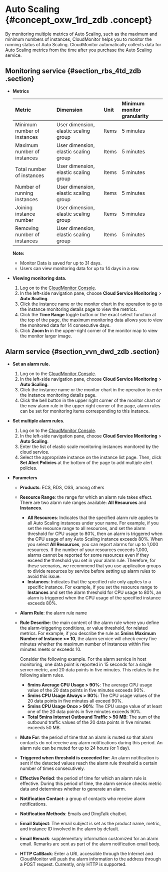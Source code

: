 # Auto Scaling {#concept_oxw_1rd_zdb .concept}

By monitoring multiple metrics of Auto Scaling, such as the maximum and minimum numbers of instances, CloudMonitor helps you to monitor the running status of Auto Scaling. CloudMonitor automatically collects data for Auto Scaling metrics from the time after you purchase the Auto Scaling service.

## Monitoring service {#section_rbs_4td_zdb .section}

-   **Metrics**

    |Metric|Dimension|Unit|Minimum monitor granularity|
    |:-----|:--------|:---|:--------------------------|
    |Minimum number of instances|User dimension, elastic scaling group|Items|5 minutes|
    |Maximum number of instances|User dimension, elastic scaling group|Items|5 minutes|
    |Total number of instances|User dimension, elastic scaling group|Items|5 minutes|
    |Number of running instances|User dimension, elastic scaling group|Items|5 minutes|
    |Joining instance number|User dimension, elastic scaling group|Items|5 minutes|
    |Removing number of instances|User dimension, elastic scaling group|Items|5 minutes|

    **Note:** 

    -   Monitor Data is saved for up to 31 days.
    -   Users can view monitoring data for up to 14 days in a row.

-   **Viewing monitoring data.**
    1.  Log on to the [CloudMonitor Console](https://partners-intl.console.aliyun.com/#/cms).
    2.  In the left-side navigation pane, choose **Cloud Service Monitoring** \> **Auto Scaling**.
    3.  Click the instance name or the monitor chart in the operation to go to the instance monitoring details page to view the metrics.
    4.  Click the **Time Range** toggle button or the exact select function at the top of the page, the maximum monitoring data allows you to view the monitored data for 14 consecutive days.
    5.  Click **Zoom In** in the upper-right corner of the monitor map to view the monitor larger image.

## Alarm service {#section_vvn_dwd_zdb .section}

-   **Set an alarm rule.**
    1.  Log on to the [CloudMonitor Console](https://partners-intl.console.aliyun.com/#/cms).
    2.  In the left-side navigation pane, choose **Cloud Service Monitoring** \> **Auto Scaling**.
    3.  Click the instance name or the monitor chart in the operation to enter the instance monitoring details page.
    4.  Click the bell button in the upper right corner of the monitor chart or the new alarm rule in the upper right corner of the page, alarm rules can be set for monitoring items corresponding to this instance.

-   **Set multiple alarm rules.**
    1.  Log on to the [CloudMonitor Console](https://partners-intl.console.aliyun.com/#/cms).
    2.  In the left-side navigation pane, choose **Cloud Service Monitoring** \> **Auto Scaling**.
    3.  Enter the list of elastic scale monitoring instances monitored by the cloud service.
    4.  Select the appropriate instance on the instance list page. Then, click **Set Alert Policies** at the bottom of the page to add multiple alert policies.
-   **Parameters**
    -   **Products**: ECS, RDS, OSS, among others
    -   **Resource Range**: the range for which an alarm rule takes effect. There are two alarm rule ranges available: **All Resources** and **Instances**.
        -   **All Resources**: Indicates that the specified alarm rule applies to all Auto Scaling instances under your name. For example, if you set the resource range to all resources, and set the alarm threshold for CPU usage to 80%, then an alarm is triggered when the CPU usage of any Auto Scaling instance exceeds 80%. When you select **All Resources**, you can report alarms for up to 1,000 resources. If the number of your resources exceeds 1,000, alarms cannot be reported for some resources even if they exceed the threshold you set in your alarm rule. Therefore, for these scenarios, we recommend that you use application groups to divide resources by service before setting up alarm rules to avoid this issue.
        -   **Instances**: Indicates that the specified rule only applies to a specific instance. For example, if you set the resource range to **Instances** and set the alarm threshold for CPU usage to 80%, an alarm is triggered when the CPU usage of the specified instance exceeds 80%.
    -   **Alarm Rule**: the alarm rule name
    -   **Rule Describe**: the main content of the alarm rule where you define the alarm-triggering conditions, or value threshold, for related metrics. For example, if you describe the rule as **5mins Maximum Number of Instance \>= 10**, the alarm service will check every five minutes whether the maximum number of instances within five minutes meets or exceeds 10.

        Consider the following example. For the alarm service in host monitoring, one data point is reported in 15 seconds for a single server metric, and 20 data points in five minutes. This relates to the following alarm rules.

        -   **5mins Average CPU Usage \> 90%**: The average CPU usage value of the 20 data points in five minutes exceeds 90%.
        -   **5mins CPU Usage Always \> 90%**: The CPU usage values of the 20 data points in five minutes all exceed 90%.
        -   **5mins CPU Usage Once \> 90%**: The CPU usage value of at least one of the 20 data points in five minutes exceeds 90%.
        -   **Total 5mins Internet Outbound Traffic \> 50 MB**: The sum of the outbound traffic values of the 20 data points in five minutes exceeds 50 MB.
    -   **Mute For**: the period of time that an alarm is muted so that alarm contacts do not receive any alarm notifications during this period. An alarm rule can be muted for up to 24 hours \(or 1 day\).
    -   **Triggered when threshold is exceeded for**: An alarm notification is sent if the detected values reach the alarm rule threshold a certain number of times consecutively.
    -   **Effective Period**: the period of time for which an alarm rule is effective. During this period of time, the alarm service checks metric data and determines whether to generate an alarm.
    -   **Notification Contact**: a group of contacts who receive alarm notifications.
    -   **Notification Methods**: Emails and DingTalk chatbot.
    -   **Email Subject**: The email subject is set as the product name, metric, and instance ID involved in the alarm by default.
    -   **Email Remark**: supplementary information customized for an alarm email. Remarks are sent as part of the alarm notification email body.
    -    **HTTP CallBack**: Enter a URL accessible through the Internet and CloudMonitor will push the alarm information to the address through a POST request. Currently, only HTTP is supported.


